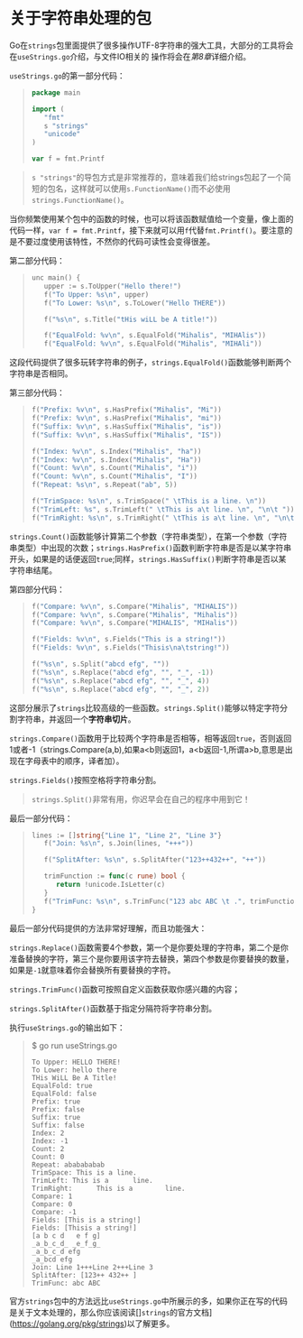 # **关于字符串处理的包**

Go在`strings`包里面提供了很多操作UTF-8字符串的强大工具，大部分的工具将会在`useStrings.go`介绍，与文件IO相关的 操作将会在*第8章*详细介绍。

`useStrings.go`的第一部分代码：

> ```go
> package main
> 
> import (
>    "fmt"
>    s "strings"
>    "unicode"
> )
> 
> var f = fmt.Printf
> ```

>  `s "strings"`的导包方式是非常推荐的，意味着我们给strings包起了一个简短的包名，这样就可以使用`s.FunctionName()`而不必使用`strings.FunctionName()`。

当你频繁使用某个包中的函数的时候，也可以将该函数赋值给一个变量，像上面的代码一样，`var f = fmt.Printf`，接下来就可以用`f`代替`fmt.Printf()`。要注意的是不要过度使用该特性，不然你的代码可读性会变得很差。

第二部分代码：

> ```go
> unc main() {
>    upper := s.ToUpper("Hello there!")
>    f("To Upper: %s\n", upper)
>    f("To Lower: %s\n", s.ToLower("Hello THERE"))
> 
>    f("%s\n", s.Title("tHis wiLL be A title!"))
> 
>    f("EqualFold: %v\n", s.EqualFold("Mihalis", "MIHAlis"))
>    f("EqualFold: %v\n", s.EqualFold("Mihalis", "MIHAli"))
> ```

这段代码提供了很多玩转字符串的例子，`strings.EqualFold()`函数能够判断两个字符串是否相同。

第三部分代码：

> ```go
> f("Prefix: %v\n", s.HasPrefix("Mihalis", "Mi"))
> f("Prefix: %v\n", s.HasPrefix("Mihalis", "mi"))
> f("Suffix: %v\n", s.HasSuffix("Mihalis", "is"))
> f("Suffix: %v\n", s.HasSuffix("Mihalis", "IS"))
> 
> f("Index: %v\n", s.Index("Mihalis", "ha"))
> f("Index: %v\n", s.Index("Mihalis", "Ha"))
> f("Count: %v\n", s.Count("Mihalis", "i"))
> f("Count: %v\n", s.Count("Mihalis", "I"))
> f("Repeat: %s\n", s.Repeat("ab", 5))
> 
> f("TrimSpace: %s\n", s.TrimSpace(" \tThis is a line. \n"))
> f("TrimLeft: %s", s.TrimLeft(" \tThis is a\t line. \n", "\n\t "))
> f("TrimRight: %s\n", s.TrimRight(" \tThis is a\t line. \n", "\n\t "))
> ```

`strings.Count()`函数能够计算第二个参数（字符串类型），在第一个参数（字符串类型）中出现的次数；`strings.HasPrefix()`函数判断字符串是否是以某字符串开头，如果是的话便返回`true`;同样，`strings.HasSuffix()`判断字符串是否以某字符串结尾。

第四部分代码：

> ```go
> f("Compare: %v\n", s.Compare("Mihalis", "MIHALIS"))
> f("Compare: %v\n", s.Compare("Mihalis", "Mihalis"))
> f("Compare: %v\n", s.Compare("MIHALIS", "MIHalis"))
> 
> f("Fields: %v\n", s.Fields("This is a string!"))
> f("Fields: %v\n", s.Fields("Thisis\na\tstring!"))
> 
> f("%s\n", s.Split("abcd efg", ""))
> f("%s\n", s.Replace("abcd efg", "", "_", -1))
> f("%s\n", s.Replace("abcd efg", "", "_", 4))
> f("%s\n", s.Replace("abcd efg", "", "_", 2))
> ```

这部分展示了`strings`比较高级的一些函数。`strings.Split()`能够以特定字符分割字符串，并返回一个**字符串切片**。

`strings.Compare()`函数用于比较两个字符串是否相等，相等返回`true`，否则返回1或者-1（strings.Compare(a,b),如果a<b则返回1，a<b返回-1,所谓a>b,意思是出现在字母表中的顺序，译者加）。

`strings.Fields()`按照空格将字符串分割。

> `strings.Split()`非常有用，你迟早会在自己的程序中用到它！

最后一部分代码：

> ```go
> lines := []string{"Line 1", "Line 2", "Line 3"}
>    f("Join: %s\n", s.Join(lines, "+++"))
> 
>    f("SplitAfter: %s\n", s.SplitAfter("123++432++", "++"))
> 
>    trimFunction := func(c rune) bool {
>       return !unicode.IsLetter(c)
>    }
>    f("TrimFunc: %s\n", s.TrimFunc("123 abc ABC \t .", trimFunction))
> }
> ```

最后一部分代码提供的方法非常好理解，而且功能强大：

`strings.Replace()`函数需要4个参数，第一个是你要处理的字符串，第二个是你准备替换的字符，第三个是你要用该字符去替换，第四个参数是你要替换的数量，如果是`-1`就意味着你会替换所有要替换的字符。

`strings.TrimFunc()`函数可按照自定义函数获取你感兴趣的内容；

`strings.SplitAfter()`函数基于指定分隔符将字符串分割。

执行`useStrings.go`的输出如下：

> $ go run useStrings.go
>
> ```shell
> To Upper: HELLO THERE!
> To Lower: hello there
> THis WiLL Be A Title!
> EqualFold: true
> EqualFold: false
> Prefix: true
> Prefix: false
> Suffix: true
> Suffix: false
> Index: 2
> Index: -1
> Count: 2
> Count: 0
> Repeat: ababababab
> TrimSpace: This is a line.
> TrimLeft: This is a      line. 
> TrimRight:      This is a        line.
> Compare: 1
> Compare: 0
> Compare: -1
> Fields: [This is a string!]
> Fields: [Thisis a string!]
> [a b c d   e f g]
> _a_b_c_d_ _e_f_g_
> _a_b_c_d efg
> _a_bcd efg
> Join: Line 1+++Line 2+++Line 3
> SplitAfter: [123++ 432++ ]
> TrimFunc: abc ABC
> ```

官方`strings`包中的方法远比`useStrings.go`中所展示的多，如果你正在写的代码是关于文本处理的，那么你应该阅读[]`strings`的官方文档](https://golang.org/pkg/strings)以了解更多。

